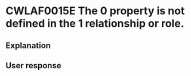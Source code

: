 # CWLAF0015E The 0 property is not defined in the 1 relationship or role.

## Explanation

## User response